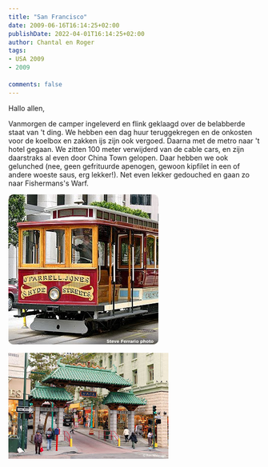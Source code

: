 ```yaml
---
title: "San Francisco"
date: 2009-06-16T16:14:25+02:00
publishDate: 2022-04-01T16:14:25+02:00
author: Chantal en Roger
tags:
- USA 2009
- 2009

comments: false
---
```


Hallo allen,

Vanmorgen de camper ingeleverd en flink geklaagd over de belabberde staat van 't ding. We hebben een dag huur teruggekregen en de onkosten voor de koelbox en zakken ijs zijn ook vergoed. Daarna met de metro naar 't hotel gegaan. We zitten 100 meter verwijderd van de cable cars, en zijn daarstraks al even door China Town gelopen. Daar hebben we ook gelunched (nee, geen gefrituurde apenogen, gewoon kipfilet in een of andere woeste saus, erg lekker!). Net even lekker gedouched en gaan zo naar Fishermans's Warf.

![Cable car](./images/IMG_8501.jpg)

![China Town](./images/041004-032_.jpg)
